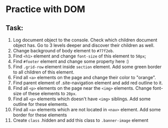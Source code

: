 # Practice with DOM
## __Task:__

1. Log document object to the console. Check which children document object has. Go to 3 levels deeper and discover their children as     well.
1. Change background of body element to `#77f2eb`.
2. Find `<h1>` element and change `font-size` of this element to `50px`;
3. Find `#footer` element and change some property here :)
4. Find `.grid-row` element inside `section` element. Add some green border to all children of this element.
4. Find all `<a>` elements on the page and change their color to "orange".
5. Find parent element of .site-navigation element and add red outline to it.
6. Find all `<p>` elements on the page near the `<img>` elements. Change font-size of these elements to `20px`.
7. Find all `<p>` elements which doesn't have `<img>` siblings. Add some outline for these elements.
8. Find all `<a>` elements which are not located in `<nav>` element. Add some border for these elements
9. Create `class` .hidden and add this class to `.banner-image` element 
